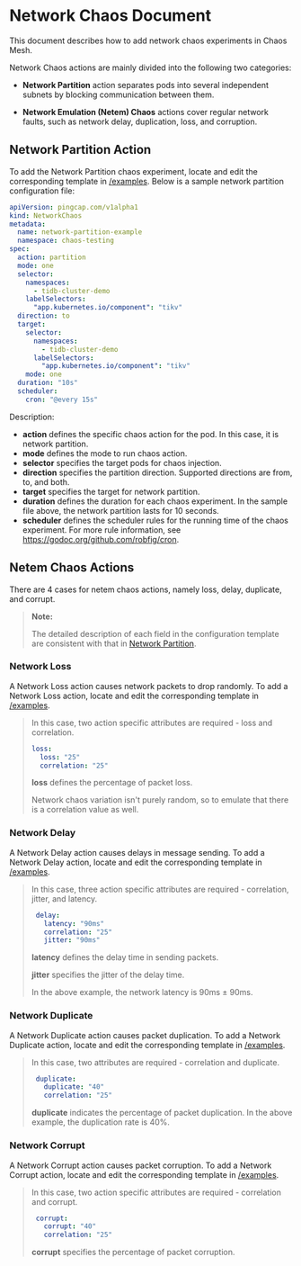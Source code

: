 # Network Chaos Document

This document describes how to add network chaos experiments in Chaos Mesh.

Network Chaos actions are mainly divided into the following two categories:

- **Network Partition** action separates pods into several independent subnets by blocking communication between them.

- **Network Emulation (Netem) Chaos** actions cover regular network faults, such as network delay, duplication, loss, and corruption.

## Network Partition Action

To add the Network Partition chaos experiment, locate and edit the corresponding template in [/examples](../examples/network-partition-example.yaml). Below is a sample network partition configuration file:

```yaml
apiVersion: pingcap.com/v1alpha1
kind: NetworkChaos
metadata:
  name: network-partition-example
  namespace: chaos-testing
spec:
  action: partition
  mode: one
  selector:
    namespaces:
      - tidb-cluster-demo
    labelSelectors:
      "app.kubernetes.io/component": "tikv"
  direction: to
  target:
    selector:
      namespaces:
        - tidb-cluster-demo
      labelSelectors:
        "app.kubernetes.io/component": "tikv"
    mode: one
  duration: "10s"
  scheduler:
    cron: "@every 15s"
```
Description:

* **action** defines the specific chaos action for the pod. In this case, it is network partition.
* **mode** defines the mode to run chaos action.
* **selector** specifies the target pods for chaos injection.
* **direction** specifies the partition direction. Supported directions are from, to, and both.
* **target** specifies the target for network partition.
* **duration** defines the duration for each chaos experiment. In the sample file above, the network partition lasts for 10 seconds.
* **scheduler** defines the scheduler rules for the running time of the chaos experiment. For more rule information, see <https://godoc.org/github.com/robfig/cron>.


## Netem Chaos Actions

There are 4 cases for netem chaos actions, namely loss, delay, duplicate, and corrupt.

> **Note:** 
> 
> The detailed description of each field in the configuration template are consistent with that in [Network Partition](#network-partition-action).

### Network Loss

A Network Loss action causes network packets to drop randomly. To add a Network Loss action, locate and edit the corresponding template in [/examples](../examples/network-loss-example.yaml).
> In this case, two action specific attributes are required - loss and correlation.
>
> ```yaml
> loss:
>   loss: "25"
>   correlation: "25"
> ```
> **loss** defines the percentage of packet loss.
>
> Network chaos variation isn't purely random, so to emulate that there is a correlation value as well.

### Network Delay

A Network Delay action causes delays in message sending. To add a Network Delay action, locate and edit the corresponding template in [/examples](../examples/network-delay-example.yaml).
> In this case, three action specific attributes are required - correlation, jitter, and latency.
>
>```yaml
>  delay:
>    latency: "90ms"
>    correlation: "25"
>    jitter: "90ms"
>```
> **latency** defines the delay time in sending packets.
>
> **jitter** specifies the jitter of the delay time.
>
> In the above example, the network latency is 90ms ± 90ms.

### Network Duplicate

A Network Duplicate action causes packet duplication. To add a Network Duplicate action, locate and edit the corresponding template in [/examples](../examples/network-duplicate-example.yaml).
> In this case, two attributes are required - correlation and duplicate.
>
>```yaml
>  duplicate:
>    duplicate: "40"
>    correlation: "25"
>```
>
>  **duplicate** indicates the percentage of packet duplication. In the above example, the duplication rate is 40%. 

### Network Corrupt

A Network Corrupt action causes packet corruption. To add a Network Corrupt action, locate and edit the corresponding template in [/examples](../examples/network-corrupt-example.yaml).
> In this case, two action specific attributes are required - correlation and corrupt.
>
>```yaml
>  corrupt:
>    corrupt: "40"
>    correlation: "25"
>```
>
> **corrupt** specifies the percentage of packet corruption.
